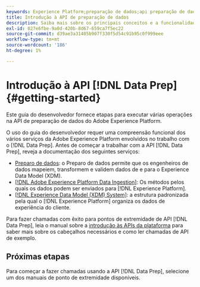 ```yaml
---
keywords: Experience Platform;preparação de dados;api preparação de dados;solução de problemas;API
title: Introdução à API de preparação de dados
description: Saiba mais sobre os principais conceitos e a funcionalidade básica que você precisa saber para usar os endpoints da API de preparação de dados para executar operações CRUD básicas para usar com o Mapeador.
exl-id: 027e6fbe-9a0d-420b-8d67-659ca7f5ec22
source-git-commit: d39ae3a31405b907f330f5d54c91b95c0f999eee
workflow-type: tm+mt
source-wordcount: '186'
ht-degree: 1%

---
```


# Introdução à API [!DNL Data Prep] {#getting-started}

Este guia do desenvolvedor fornece etapas para executar várias operações na API de preparação de dados do Adobe Experience Platform.

O uso do guia do desenvolvedor requer uma compreensão funcional dos vários serviços da Adobe Experience Platform envolvidos no trabalho com o [!DNL Data Prep]. Antes de começar a trabalhar com a API [!DNL Data Prep], reveja a documentação dos seguintes serviços:

- [Preparo de dados](../home.md): o Preparo de dados permite que os engenheiros de dados mapeiem, transformem e validem dados de e para o Experience Data Model (XDM).
- [[!DNL Adobe Experience Platform Data Ingestion]](../../ingestion/home.md): Os métodos pelos quais os dados podem ser enviados para [!DNL Experience Platform].
- [[!DNL Experience Data Model (XDM) System]](../../xdm/home.md): a estrutura padronizada pela qual o [!DNL Experience Platform] organiza os dados de experiência do cliente.

Para fazer chamadas com êxito para pontos de extremidade de API [!DNL Data Prep], leia o manual sobre a [introdução às APIs da plataforma](../../landing/api-guide.md) para saber mais sobre os cabeçalhos necessários e como ler chamadas de API de exemplo.

## Próximas etapas

Para começar a fazer chamadas usando a API [!DNL Data Prep], selecione um dos manuais de ponto de extremidade disponíveis.
